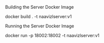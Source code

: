 Building the Server Docker Image

docker build . -t naavizlserver:v1

Running the Server Docker Image

docker run -p 18002:18002 -t naavizlserver:v1